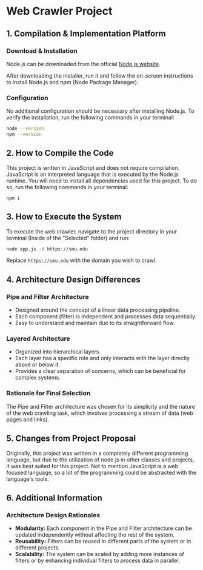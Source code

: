 # Web Crawler Project

## 1. Compilation & Implementation Platform

### Download & Installation

Node.js can be downloaded from the official [Node.js website](https://nodejs.org/).

After downloading the installer, run it and follow the on-screen instructions to install Node.js and npm (Node Package Manager).

### Configuration

No additional configuration should be necessary after installing Node.js. To verify the installation, run the following commands in your terminal:

```bash
node --version
npm --version
```

## 2. How to Compile the Code

This project is written in JavaScript and does not require compilation. JavaScript is an interpreted language that is executed by the Node.js runtime. You will need to install all dependencies used for this project. To do so, run the following commands in your terminal:

```
npm i
```

## 3. How to Execute the System

To execute the web crawler, navigate to the project directory in your terminal (Inside of the "Selected" folder) and run:

```bash
node app.js -d https://smu.edu
```

Replace `https://smu.edu` with the domain you wish to crawl.

## 4. Architecture Design Differences

### Pipe and Filter Architecture

- Designed around the concept of a linear data processing pipeline.
- Each component (filter) is independent and processes data sequentially.
- Easy to understand and maintain due to its straightforward flow.

### Layered Architecture

- Organized into hierarchical layers.
- Each layer has a specific role and only interacts with the layer directly above or below it.
- Provides a clear separation of concerns, which can be beneficial for complex systems.

### Rationale for Final Selection

The Pipe and Filter architecture was chosen for its simplicity and the nature of the web crawling task, which involves processing a stream of data (web pages and links).

## 5. Changes from Project Proposal

Originally, this project was written in a completely different programming language, but due to the utilization of node.js in other classes and projects, it was best suited for this project. Not to mention JavaScript is a web focused language, so a lot of the programming could be abstracted with the language's tools.

## 6. Additional Information

### Architecture Design Rationales

- **Modularity:** Each component in the Pipe and Filter architecture can be updated independently without affecting the rest of the system.
- **Reusability:** Filters can be reused in different parts of the system or in different projects.
- **Scalability:** The system can be scaled by adding more instances of filters or by enhancing individual filters to process data in parallel.
